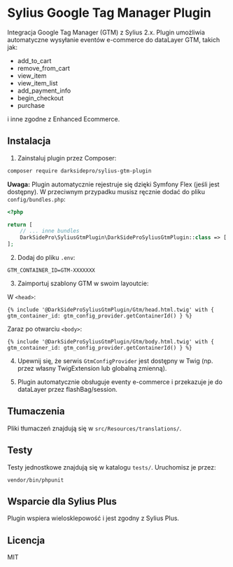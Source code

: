 # Sylius Google Tag Manager Plugin

Integracja Google Tag Manager (GTM) z Sylius 2.x. Plugin umożliwia automatyczne wysyłanie eventów e-commerce do dataLayer GTM, takich jak:
- add_to_cart
- remove_from_cart
- view_item
- view_item_list
- add_payment_info
- begin_checkout
- purchase

i inne zgodne z Enhanced Ecommerce.

## Instalacja

1. Zainstaluj plugin przez Composer:

```bash
composer require darksidepro/sylius-gtm-plugin
```

**Uwaga:** Plugin automatycznie rejestruje się dzięki Symfony Flex (jeśli jest dostępny). W przeciwnym przypadku musisz ręcznie dodać do pliku `config/bundles.php`:

```php
<?php

return [
    // ... inne bundles
    DarkSidePro\SyliusGtmPlugin\DarkSideProSyliusGtmPlugin::class => ['all' => true],
];
```

2. Dodaj do pliku `.env`:

```env
GTM_CONTAINER_ID=GTM-XXXXXXX
```

3. Zaimportuj szablony GTM w swoim layoutcie:

W `<head>`:
```twig
{% include '@DarkSideProSyliusGtmPlugin/Gtm/head.html.twig' with { gtm_container_id: gtm_config_provider.getContainerId() } %}
```

Zaraz po otwarciu `<body>`:
```twig
{% include '@DarkSideProSyliusGtmPlugin/Gtm/body.html.twig' with { gtm_container_id: gtm_config_provider.getContainerId() } %}
```

4. Upewnij się, że serwis `GtmConfigProvider` jest dostępny w Twig (np. przez własny TwigExtension lub globalną zmienną).

5. Plugin automatycznie obsługuje eventy e-commerce i przekazuje je do dataLayer przez flashBag/session.

## Tłumaczenia
Pliki tłumaczeń znajdują się w `src/Resources/translations/`.

## Testy
Testy jednostkowe znajdują się w katalogu `tests/`. Uruchomisz je przez:

```
vendor/bin/phpunit
```

## Wsparcie dla Sylius Plus
Plugin wspiera wielosklepowość i jest zgodny z Sylius Plus.

## Licencja
MIT
